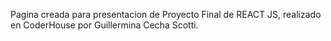 Pagina creada para presentacion de Proyecto Final de REACT JS, realizado en CoderHouse por Guillermina Cecha Scotti.

